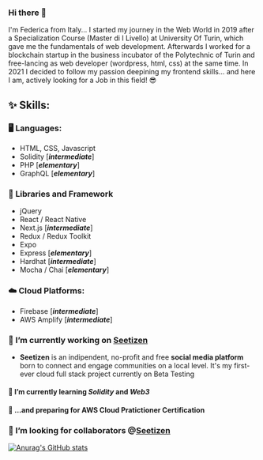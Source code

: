 ### Hi there 👋

I'm Federica from Italy... I started my journey in the Web World in 2019 after a Specialization Course (Master di I Livello) at University Of Turin, which gave me the fundamentals of web development. 
Afterwards I worked for a blockchain startup in the business incubator of the Polytechnic of Turin and free-lancing as web developer (wordpress, html, css) at the same time. 
In 2021 I decided to follow my passion deepining my frontend skills... and here I am, actively looking for a Job in this field! 😎

## ✨ Skills:
### 🖥️ Languages:
- HTML, CSS, Javascript 
- Solidity [**_intermediate_**]
- PHP [**_elementary_**]
- GraphQL [**_elementary_**]

### 🔨 Libraries and Framework
- jQuery
- React / React Native
- Next.js [**_intermediate_**]
- Redux / Redux Toolkit
- Expo
- Express [**_elementary_**]
- Hardhat [**_intermediate_**]
- Mocha / Chai [**_elementary_**]

### ☁️ Cloud Platforms:
- Firebase [**_intermediate_**]
- AWS Amplify [**_intermediate_**]


### 🔭 I’m currently working on [Seetizen](https://seetizen.co)
- **Seetizen** is an indipendent, no-profit and free **social media platform** born to connect and engage communities on a local level. It's my first-ever cloud full stack project currently on Beta Testing 


#### 🌱 I’m currently learning *Solidity* and *Web3*
#### 📖 ...and preparing for AWS Cloud Pratictioner Certification

### 👯 I’m looking for collaborators @[Seetizen](https://seetizen.co) 

[![Anurag's GitHub stats](https://github-readme-stats.vercel.app/api?username=marianif)](https://github.com/anuraghazra/github-readme-stats)

